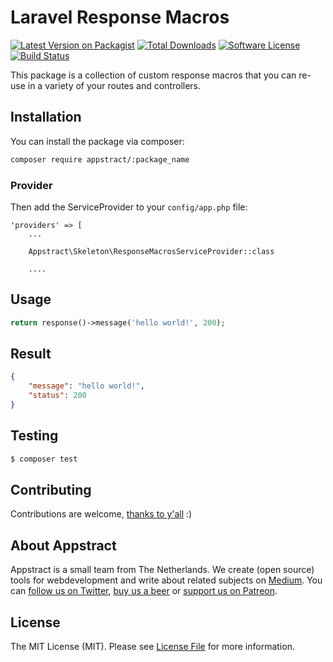 # Laravel Response Macros

[![Latest Version on Packagist](https://img.shields.io/packagist/v/appstract/:package_name.svg?style=flat-square)](https://packagist.org/packages/appstract/:package_name)
[![Total Downloads](https://img.shields.io/packagist/dt/appstract/:package_name.svg?style=flat-square)](https://packagist.org/packages/appstract/:package_name)
[![Software License](https://img.shields.io/badge/license-MIT-brightgreen.svg?style=flat-square)](LICENSE.md)
[![Build Status](https://img.shields.io/travis/appstract/:package_name/master.svg?style=flat-square)](https://travis-ci.org/appstract/:package_name)

This package is a collection of custom response macros that you can re-use in a variety of your routes and controllers.

## Installation

You can install the package via composer:

``` bash
composer require appstract/:package_name
```

### Provider

Then add the ServiceProvider to your `config/app.php` file:

```
'providers' => [
    ...

    Appstract\Skeleton\ResponseMacrosServiceProvider::class

    ....
```

## Usage

``` php
return response()->message('hello world!', 200);
```

## Result

``` json
{
    "message": "hello world!",
    "status": 200
}
```

## Testing

``` bash
$ composer test
```

## Contributing

Contributions are welcome, [thanks to y'all](https://github.com/appstract/laravel-blade-directives/graphs/contributors) :)

## About Appstract

Appstract is a small team from The Netherlands. We create (open source) tools for webdevelopment and write about related subjects on [Medium](https://medium.com/appstract). You can [follow us on Twitter](https://twitter.com/teamappstract), [buy us a beer](https://www.paypal.me/teamappstract/10) or [support us on Patreon](https://www.patreon.com/appstract).

## License

The MIT License (MIT). Please see [License File](LICENSE.md) for more information.
